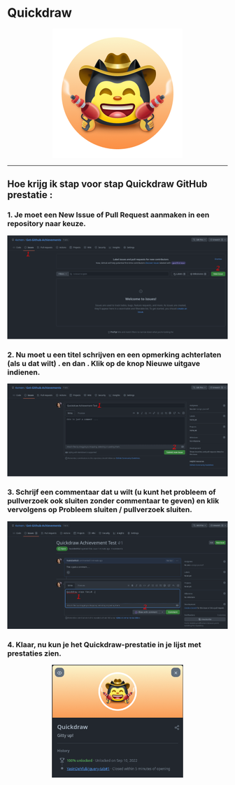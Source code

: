 # Quickdraw

<div align="center" >

<img width="296" src="../badges/Quickdraw.png" alt="QuickDraw-Pin">
</div>

<hr>

## Hoe krijg ik stap voor stap Quickdraw GitHub prestatie :

### 1. Je moet een New Issue of Pull Request aanmaken in een repository naar keuze.

<div align="center">
<img width="700" src="../img/quickdraw/quickdraw-step1.png" alt="quickdraw-step1.png">
</div>

### 2. Nu moet u een titel schrijven en een opmerking achterlaten (als u dat wilt) . en dan . Klik op de knop Nieuwe uitgave indienen.

<div align="center">
<img width="700" src="../img/quickdraw/quickdraw-step2.png" alt="quickdraw-step2.png">
</div>

### 3. Schrijf een commentaar dat u wilt (u kunt het probleem of pullverzoek ook sluiten zonder commentaar te geven) en klik vervolgens op Probleem sluiten / pullverzoek sluiten. 

<div align="center">
<img width="700" src="../img/quickdraw/quickdraw-step3.png" alt="quickdraw-step3.png">
</div>

### 4. Klaar, nu kun je het Quickdraw-prestatie in je lijst met prestaties zien.

<div align="center">
<img width="300" src="../img/quickdraw/quickdraw-step4.png" alt="quickdraw-step4.png">
</div>
